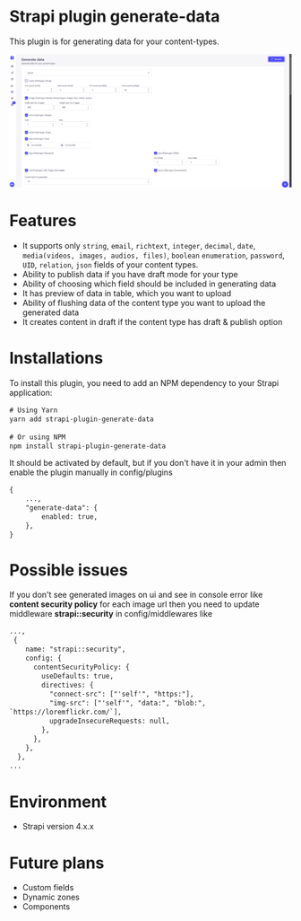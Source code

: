 # Strapi plugin generate-data

This plugin is for generating data for your content-types.

![Preview](./preview.jpg)

# Features

- It supports only `string`, `email`, `richtext`, `integer`, `decimal`, `date`, `media(videos, images, audios, files)`, `boolean` `enumeration`, `password`, `UID`, `relation`, `json` fields of your content types.
- Ability to publish data if you have draft mode for your type
- Ability of choosing which field should be included in generating data
- It has preview of data in table, which you want to upload
- Ability of flushing data of the content type you want to upload the generated data
- It creates content in draft if the content type has draft & publish option

# Installations

To install this plugin, you need to add an NPM dependency to your Strapi application:

```
# Using Yarn
yarn add strapi-plugin-generate-data

# Or using NPM
npm install strapi-plugin-generate-data

```

It should be activated by default, but if you don't have it in your admin then enable the plugin manually in config/plugins

```
{
    ...,
    "generate-data": {
        enabled: true,
    },
}
```

# Possible issues

If you don't see generated images on ui and see in console error like **content security policy** for each image url then you need to update middleware **strapi::security** in config/middlewares like

```
...,
 {
    name: "strapi::security",
    config: {
      contentSecurityPolicy: {
        useDefaults: true,
        directives: {
          "connect-src": ["'self'", "https:"],
          "img-src": ["'self'", "data:", "blob:", `https://loremflickr.com/`],
          upgradeInsecureRequests: null,
        },
      },
    },
  },
...
```

# Environment

- Strapi version 4.x.x

# Future plans

- Custom fields
- Dynamic zones
- Components
